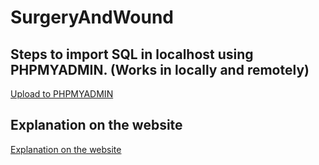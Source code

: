 # SurgeryAndWound

## Steps to import SQL in localhost using PHPMYADMIN. (Works in locally and remotely)
[Upload to PHPMYADMIN](https://github.com/niwle/SurgeryAndWound/blob/main/Steps%20to%20import%20SQL%20in%20localhost.docx)  

## Explanation on the website
[Explanation on the website](https://github.com/niwle/SurgeryAndWound/blob/main/Web%20Explanation.docx)  
